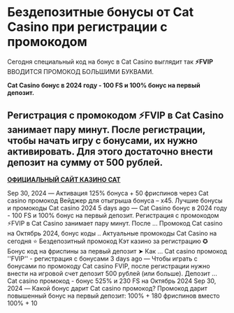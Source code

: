 # Бездепозитные бонусы от Cat Casino при регистрации с промокодом

Сегодня специальный код на бонус в Cat Casino выглядит так **⚡FVIP** ВВОДИТСЯ ПРОМОКОД БОЛЬШИМИ БУКВАМИ.

**Cat Casino бонус в 2024 году - 100 FS и 100% бонус на первый депозит.**

## Регистрация с промокодом ⚡FVIP в Cat Casino занимает пару минут. После регистрации, чтобы начать игру с бонусами, их нужно активировать. Для этого достаточно внести депозит на сумму от 500 рублей.

**[ОФИЦИАЛЬНЫЙ САЙТ КАЗИНО CAT](https://linksc.ru/cat_fvip)**

Sep 30, 2024 — Активация 125% бонуса + 50 фриспинов через Cat casino промокод Вейджер для отыгрыша бонуса – х45.  Лучшие бонусы и промокоды Cat casino 2024 5 days ago — Cat Casino бонус в 2024 году - 100 FS и 100% бонус на первый депозит. Регистрация с промокодом ⚡️FVIP в Cat Casino занимает пару минут. После ... Промокод Cat casino на Октябрь 2024, бонус коды .. Актуальные промокоды Cat Casino на сегодня ⭐️ Бездепозитный промокод Кэт казино за регистрацию  ✪ Бонус код на фриспины за первый депозит ➤ Как ... Cat casino промокод ''FVIP'' - регистрация с бонусами 3 days ago — Чтобы играть с бонусами по промокоду Cat casino FVIP, после регистрации нужно внести на игровой счет депозит 500 рублей (или больше). Депозит ... Cat casino промокод - бонус 525% и 230 FS на Октябрь 2024 Sep 30, 2024 — Какой бонус дарит Cat casino промокод? Промокод дарит повышенный бонус на первый депозит: 100% + 180 фриспинов вместо 100% + 10
